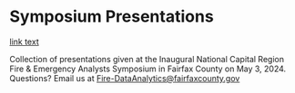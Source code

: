 # Symposium Presentations
<a href="https://storymaps.arcgis.com/stories/925f8fc5d452420bbf9b23a13b36c835">link text</a>

Collection of presentations given at the Inaugural National Capital Region Fire & Emergency Analysts Symposium in Fairfax County on May 3, 2024. Questions? Email us at Fire-DataAnalytics@fairfaxcounty.gov
